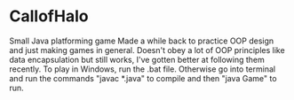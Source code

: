 # CallofHalo
Small Java platforming game
Made a while back to practice OOP design and just making games in general.
Doesn't obey a lot of OOP principles like data encapsulation but still works, I've gotten better at following them recently.
To play in Windows, run the .bat file.
Otherwise go into terminal and run the commands "javac \*.java" to compile and then "java Game" to run.
